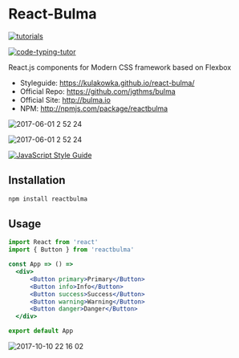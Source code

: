 # React-Bulma

[![tutorials](https://selfeducation.app/reactjs.svg)](https://selfeducation.app/skill/reactjs)

[![code-typing-tutor](https://code-typing-tutor.com/shield/kulakowka/react-bulma.svg?r=1)](https://code-typing-tutor.com/kulakowka/react-bulma)

React.js components for Modern CSS framework based on Flexbox

- Styleguide: https://kulakowka.github.io/react-bulma/
- Official Repo: https://github.com/jgthms/bulma
- Official Site: http://bulma.io
- NPM: http://npmjs.com/package/reactbulma

![2017-06-01 2 52 24](https://cloud.githubusercontent.com/assets/557190/26658839/5da1e0f8-4675-11e7-8c24-3cf7c9a92275.png)

![2017-06-01 2 52 24](https://cloud.githubusercontent.com/assets/557190/26658839/5da1e0f8-4675-11e7-8c24-3cf7c9a92275.png)

[![JavaScript Style Guide](https://cdn.rawgit.com/standard/standard/master/badge.svg)](https://github.com/standard/standard)

## Installation

```bash
npm install reactbulma
```

## Usage

```jsx
import React from 'react'
import { Button } from 'reactbulma'

const App => () =>
  <div>
      <Button primary>Primary</Button>
      <Button info>Info</Button>
      <Button success>Success</Button>
      <Button warning>Warning</Button>
      <Button danger>Danger</Button>
  </div>

export default App
```

![2017-10-10 22 16 02](https://user-images.githubusercontent.com/557190/31406050-a445338e-ae08-11e7-9dfe-eb4094abf71a.png)
